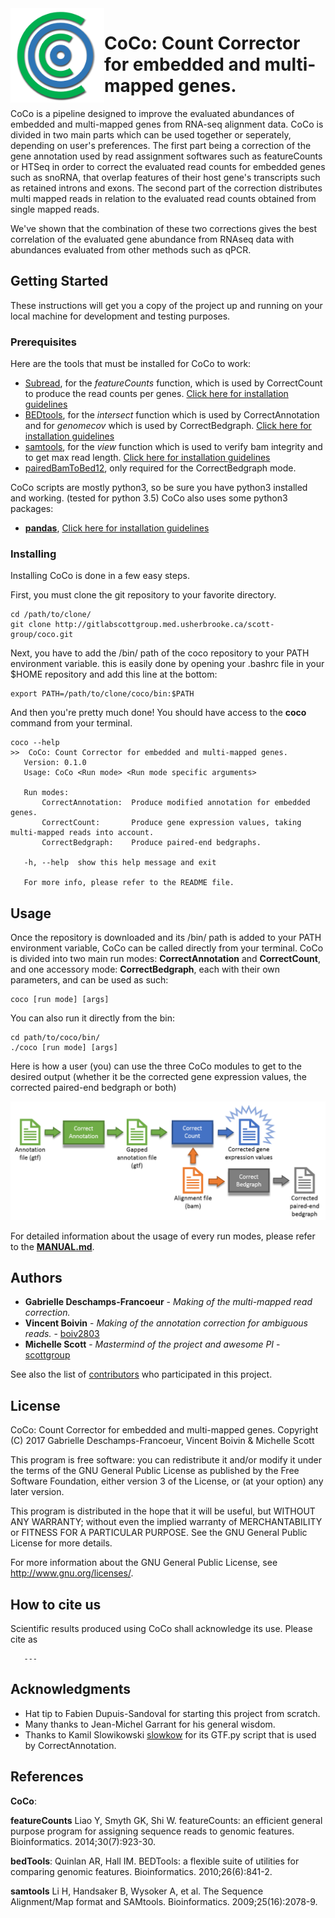 <img style="float: left; width: 150px;" src="ressources/CoCoLogo.PNG" >

# **CoCo**: Count Corrector for embedded and multi-mapped genes.

CoCo is a pipeline designed to improve the evaluated abundances of embedded and multi-mapped genes from RNA-seq alignment data. CoCo is divided in two main parts which can be used together or seperately, depending on user's preferences. The first part being a correction of the gene annotation used by read assignment softwares such as featureCounts or HTSeq in order to correct the evaluated read counts for embedded genes such as snoRNA, that overlap features of their host gene's transcripts such as retained introns and exons. The second part of the correction distributes multi mapped reads in relation to the evaluated read counts obtained from single mapped reads.

We've shown that the combination of these two corrections gives the best correlation of the evaluated gene abundance from RNAseq data with abundances evaluated from other methods such as qPCR.



## **Getting Started**

These instructions will get you a copy of the project up and running on your local machine for development and testing purposes.



### **Prerequisites**

Here are the tools that must be installed for CoCo to work:

* [Subread](http://subread.sourceforge.net/), for the *featureCounts* function, which is used by CorrectCount to produce the read counts per genes. [Click here for installation guidelines](http://bioinf.wehi.edu.au/subread-package/)
* [BEDtools](http://bedtools.readthedocs.io/en/latest/), for the *intersect* function which is used by CorrectAnnotation and for *genomecov* which is used by CorrectBedgraph. [Click here for installation guidelines](http://bedtools.readthedocs.io/en/latest/content/installation.html)
* [samtools](http://samtools.sourceforge.net/), for the *view* function which is used to verify bam integrity and to get max read length. [Click here for installation guidelines](http://www.htslib.org/download/)
* [pairedBamToBed12](https://github.com/Population-Transcriptomics/pairedBamToBed12), only required for the CorrectBedgraph mode.


CoCo scripts are mostly python3, so be sure you have python3 installed and working. (tested for python 3.5)
CoCo also uses some python3 packages:
* [**pandas**](http://pandas.pydata.org/), [Click here for installation guidelines](http://pandas.pydata.org/pandas-docs/stable/install.html)



### **Installing**

Installing CoCo is done in a few easy steps.

First, you must clone the git repository to your favorite directory.

```
cd /path/to/clone/
git clone http://gitlabscottgroup.med.usherbrooke.ca/scott-group/coco.git
```

Next, you have to add the /bin/ path of the coco repository to your PATH environment variable.
this is easily done by opening your .bashrc file in your $HOME repository and add this line at the bottom:

```
export PATH=/path/to/clone/coco/bin:$PATH
```

And then you're pretty much done! You should have access to the **coco** command from your terminal.

 ```
coco --help
>>	CoCo: Count Corrector for embedded and multi-mapped genes.
	Version: 0.1.0
	Usage: CoCo <Run mode> <Run mode specific arguments>

	Run modes:
		CorrectAnnotation:	Produce modified annotation for embedded genes.
		CorrectCount:		Produce gene expression values, taking multi-mapped reads into account.
		CorrectBedgraph:	Produce paired-end bedgraphs.

	-h, --help	show this help message and exit

	For more info, please refer to the README file.
```



## **Usage**

Once the repository is downloaded and its /bin/ path is added to your PATH environment variable, CoCo can be called directly from your terminal.
CoCo is divided into two main run modes: **CorrectAnnotation** and **CorrectCount**, and one accessory mode: **CorrectBedgraph**, each with their own parameters, and can be used as such:

```
coco [run mode] [args]
```

You can also run it directly from the bin:

```
cd path/to/coco/bin/
./coco [run mode] [args]
```

Here is how a user (you) can use the three CoCo modules to get to the desired output (whether it be the corrected gene expression values, the corrected paired-end bedgraph or both)

<img src="ressources/CoCoPipeline.PNG" alt="CoCo Pipeline" style="width: 700px;"/>

For detailed information about the usage of every run modes, please refer to the [**MANUAL.md**](MANUAL.md).



## **Authors**

* **Gabrielle Deschamps-Francoeur** - *Making of the multi-mapped read correction.*
* **Vincent Boivin** - *Making of the annotation correction for ambiguous reads.* - [boiv2803](http://gitlabscottgroup.med.usherbrooke.ca/u/boiv2803)
* **Michelle Scott** - *Mastermind of the project and awesome PI* - [scottgroup](http://scottgroup.med.usherbrooke.ca/)

See also the list of [contributors](https://github.com/your/project/contributors) who participated in this project.



## **License**

CoCo: Count Corrector for embedded and multi-mapped genes.
Copyright (C) 2017 Gabrielle Deschamps-Francoeur, Vincent Boivin & Michelle Scott

This program is free software: you can redistribute it and/or modify
it under the terms of the GNU General Public License as published by
the Free Software Foundation, either version 3 of the License, or
(at your option) any later version.

This program is distributed in the hope that it will be useful,
but WITHOUT ANY WARRANTY; without even the implied warranty of
MERCHANTABILITY or FITNESS FOR A PARTICULAR PURPOSE. See the
GNU General Public License for more details.

For more information about the GNU General Public License, see <http://www.gnu.org/licenses/>.



## **How to cite us**

Scientific results produced using CoCo shall acknowledge its use. Please cite as 

       ---



## **Acknowledgments**

* Hat tip to Fabien Dupuis-Sandoval for starting this project from scratch.
* Many thanks to Jean-Michel Garrant for his general wisdom.
* Thanks to Kamil Slowikowski [slowkow](https://gist.github.com/slowkow) for its GTF.py script that is used by CorrectAnnotation.



## **References**
**CoCo**:

**featureCounts** Liao Y, Smyth GK, Shi W. featureCounts: an efficient general purpose program for assigning sequence reads to genomic features. Bioinformatics. 2014;30(7):923-30.

**bedTools**: Quinlan AR, Hall IM. BEDTools: a flexible suite of utilities for comparing genomic features. Bioinformatics. 2010;26(6):841-2.

**samtools** Li H, Handsaker B, Wysoker A, et al. The Sequence Alignment/Map format and SAMtools. Bioinformatics. 2009;25(16):2078-9.


